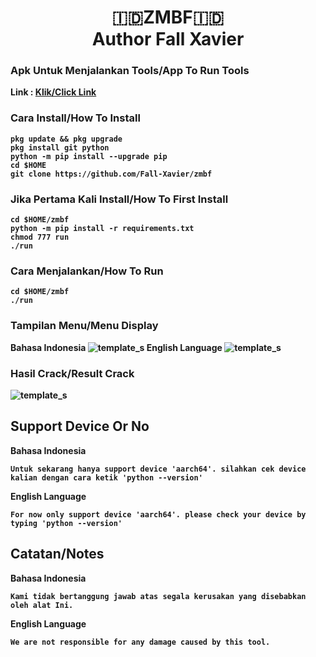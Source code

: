 <h1 align="center"><b>🇮🇩ZMBF🇮🇩</br>Author Fall Xavier</h1>


### Apk Untuk Menjalankan Tools/App To Run Tools

Link : [Klik/Click Link](https://f-droid.org/repo/com.termux_118.apk)

### Cara Install/How To Install
```
pkg update && pkg upgrade
pkg install git python
python -m pip install --upgrade pip
cd $HOME
git clone https://github.com/Fall-Xavier/zmbf
```

### Jika Pertama Kali Install/How To First Install
```
cd $HOME/zmbf
python -m pip install -r requirements.txt
chmod 777 run
./run
```

### Cara Menjalankan/How To Run
```
cd $HOME/zmbf
./run
```

### Tampilan Menu/Menu Display
Bahasa Indonesia
![template_s](https://github.com/Fall-Xavier/zmbf/blob/main/asset/Screenshot_2022-07-31-00-47-30-29_84d3000e3f4017145260f7618db1d683.jpg)
English Language
![template_s](https://github.com/Fall-Xavier/zmbf/blob/main/asset/Screenshot_2022-07-31-00-47-13-38_84d3000e3f4017145260f7618db1d683.jpg)

### Hasil Crack/Result Crack
![template_s](https://github.com/Fall-Xavier/zmbf/blob/main/asset/IMG_20220702_154036.jpg)

## Support Device Or No
Bahasa Indonesia
```
Untuk sekarang hanya support device 'aarch64'. silahkan cek device kalian dengan cara ketik 'python --version'
```
English Language
```
For now only support device 'aarch64'. please check your device by typing 'python --version'
```

## Catatan/Notes
Bahasa Indonesia
```
Kami tidak bertanggung jawab atas segala kerusakan yang disebabkan oleh alat Ini.
```
English Language
```
We are not responsible for any damage caused by this tool.
```
